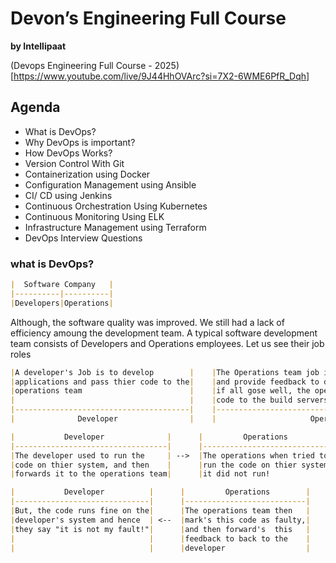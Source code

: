 # Devon’s Engineering Full Course
**by Intellipaat**

(Devops Engineering Full Course - 2025)[https://www.youtube.com/live/9J44HhOVArc?si=7X2-6WME6PfR_Dqh]


## Agenda

- What is DevOps?
- Why DevOps is important?
- How DevOps Works?
- Version Control With Git
- Containerization using Docker
- Configuration Management using Ansible
- CI/ CD using Jenkins
- Continuous Orchestration Using Kubernetes
- Continuous Monitoring Using ELK
- Infrastructure Management using Terraform
- DevOps Interview Questions


### what is DevOps?

```markdown
|  Software Company   |
|----------|----------|
|Developers|Operations| 
```

Although, the software quality was improved.  We still had a lack of efficiency amoung the development team.  A typical software development team consists of Developers and Operations employees.  Let us see their job roles

```markdown
|A developer's Job is to develop        |    |The Operations team job is to test the code,       |
|applications and pass thier code to the|    |and provide feedback to developers in case of bugs.|
|operations team                        |    |if all gose well, the operations team uploads the  |
|                                       |    |code to the build servers                          |
|---------------------------------------|    |---------------------------------------------------|
|              Developer                |    |                     Operations                    |
```

```markdown
|           Developer              |      |         Operations          |
|----------------------------------|      |-----------------------------|
|The developer used to run the     | -->  |The operations when tried to |
|code on thier system, and then    |      |run the code on thier system,|
|forwards it to the operations team|      |it did not run!              |
```

```markdown
|           Developer          |      |         Operations        |
|------------------------------|      |---------------------------|
|But, the code runs fine on the|      |The operations team then   |
|developer's system and hence  | <--  |mark's this code as faulty,|
|they say "it is not my fault!"|      |and then forward's  this   |
|                              |      |feedback to back to the    |
|                              |      |developer                  |
```
